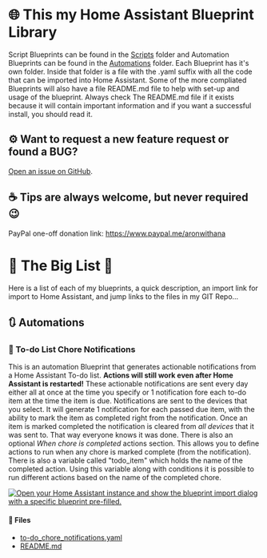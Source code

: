 # 🌐 This my Home Assistant Blueprint Library

Script Blueprints can be found in the [Scripts](https://github.com/birdwing/HA_Blueprints/scripts) folder and Automation Blueprints can be found in the [Automations](https://github.com/birdwing/HA_Blueprints/automations) folder.
Each Blueprint has it's own folder. Inside that folder is a file with the .yaml suffix with all the code that can be imported into Home Assistant.
Some of the more compliated Blueprints will also have a file README.md file to help with set-up and usage of the blueprint.
Always check The README.md file if it exists because it will contain important information and if you want a successful install, you should read it.

## ⚙ Want to request a new feature request or found a BUG?

[Open an issue on GitHub](https://github.com/birdwing/HA_Blueprints/issues/new/choose).

## ☕ Tips are always welcome, but never required 😉

PayPal one-off donation link: https://www.paypal.me/aronwithana
  
  
# 📃 The Big List 📃

Here is a list of each of my blueprints, a quick description, an import link for import to Home Assistant, and jump links to the files in my GIT Repo...

## 🔃 Automations

### 🔔 To-do List Chore Notifications

This is an automation Blueprint that generates actionable notifications from a Home Assistant To-do list.
**Actions will still work even after Home Assistant is restarted!**
These actionable notifications are sent every day either all at once at the time you specify or 1 notification fore each to-do item at the time the item is due. Notifications are sent to the devices that you select.
It will generate 1 notification for each passed due item, with the ability to mark the item as completed right from the notification.
Once an item is marked completed the notification is cleared from *all devices* that it was sent to. That way everyone knows it was done.
There is also an optional *When chore is completed* actions section. This allows you to define actions to run when any chore is marked complete (from the notification). There is also a variable called "todo_item" which holds the name of the completed action. Using this variable along with conditions it is possible to run different actions based on the name of the completed chore.

[![Open your Home Assistant instance and show the blueprint import dialog with a specific blueprint pre-filled.](https://my.home-assistant.io/badges/blueprint_import.svg)](https://my.home-assistant.io/redirect/blueprint_import/?blueprint_url=https%3A%2F%2Fgithub.com%2Fbirdwing%2FHA_Blueprints%2Fblob%2Fmain%2Fautomations%2Fto-do_chore_notifications%2Fto-do_chore_notifications.yaml)

#### 📂 Files
* [to-do_chore_notifications.yaml](automations/to-do_chore_notifications/to-do_chore_notifications.yaml)
* [README.md](automations/to-do_chore_notifications#readme)
